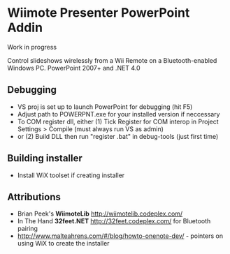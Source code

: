 Wiimote Presenter PowerPoint Addin
==================================

Work in progress

Control slideshows wirelessly from a Wii Remote on a Bluetooth-enabled Windows PC. PowerPoint 2007+ and .NET 4.0

## Debugging ##
- VS proj is set up to launch PowerPoint for debugging (hit F5)
- Adjust path to POWERPNT.exe for your installed version if neccessary
- To COM register dll, either (1) Tick Register for COM interop in Project Settings > Compile (must always run VS as admin)
- or (2) Build DLL then run "register <your arch>.bat" in debug-tools (just first time)

## Building installer ##
- Install WiX toolset if creating installer

## Attributions ##
- Brian Peek's **WiimoteLib** http://wiimotelib.codeplex.com/
- In The Hand **32feet.NET** http://32feet.codeplex.com/ for Bluetooth pairing
- http://www.malteahrens.com/#/blog/howto-onenote-dev/ - pointers on using WiX to create the installer
